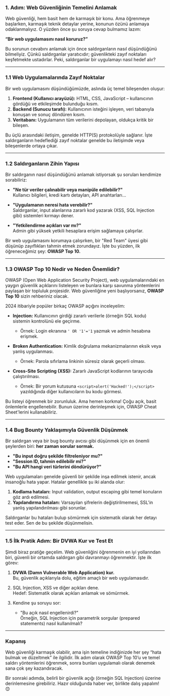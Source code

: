 ### 1. Adım: Web Güvenliğinin Temelini Anlamak

Web güvenliği, hem basit hem de karmaşık bir konu. Ama öğrenmeye başlarken, karmaşık teknik detaylar yerine, konunun özünü anlamaya odaklanmalıyız. O yüzden önce şu soruya cevap bulmamız lazım:

**“Bir web uygulamasını nasıl koruruz?”**

Bu sorunun cevabını anlamak için önce saldırganların nasıl düşündüğünü bilmeliyiz. Çünkü saldırganlar yaratıcıdır; güvenlikteki zayıf noktaları keşfetmekte ustadırlar. Peki, saldırganlar bir uygulamayı nasıl hedef alır?

---

### 1.1 Web Uygulamalarında Zayıf Noktalar

Bir web uygulamasını düşündüğümüzde, aslında üç temel bileşenden oluşur:

1. **Frontend (Kullanıcı arayüzü):** HTML, CSS, JavaScript – kullanıcının gördüğü ve etkileşimde bulunduğu kısım.
2. **Backend (Sunucu tarafı):** Kullanıcının isteğini işleyen, veri tabanıyla konuşan ve sonuç döndüren kısım.
3. **Veritabanı:** Uygulamanın tüm verilerini depolayan, oldukça kritik bir bileşen.

Bu üçlü arasındaki iletişim, genelde HTTP(S) protokolüyle sağlanır. İşte saldırganların hedeflediği zayıf noktalar genelde bu iletişimde veya bileşenlerde ortaya çıkar.

---

### 1.2 Saldırganların Zihin Yapısı

Bir saldırganın nasıl düşündüğünü anlamak istiyorsak şu soruları kendimize sorabiliriz:

- **"Ne tür veriler çalınabilir veya manipüle edilebilir?"**  
Kullanıcı bilgileri, kredi kartı detayları, API anahtarları…

- **"Uygulamanın neresi hata verebilir?"**  
Saldırganlar, input alanlarına zararlı kod yazarak (XSS, SQL Injection gibi) sistemleri kırmayı dener.

- **"Yetkilendirme açıkları var mı?"**  
Admin gibi yüksek yetkili hesaplara erişim sağlamaya çalışırlar.

Bir web uygulamasını korumaya çalışırken, bir "Red Team" üyesi gibi düşünüp zayıflıkları tahmin etmek zorundayız. İşte bu yüzden, ilk öğreneceğimiz şey: **OWASP Top 10.**

---

### 1.3 OWASP Top 10 Nedir ve Neden Önemlidir?

OWASP (Open Web Application Security Project), web uygulamalarındaki en yaygın güvenlik açıklarını listeleyen ve bunlara karşı savunma yöntemlerini paylaşan bir topluluk projesidir. Web güvenliğine yeni başlıyorsanız, **OWASP Top 10** sizin rehberiniz olacak.

2024 itibariyle popüler birkaç OWASP açığını inceleyelim:

- **Injection:** Kullanıcının girdiği zararlı verilerle (örneğin SQL kodu) sistemin kontrolünü ele geçirme.  
    - Örnek: Login ekranına `' OR '1'='1` yazmak ve admin hesabına erişmek.

- **Broken Authentication:** Kimlik doğrulama mekanizmalarının eksik veya yanlış uygulanması.  
    - Örnek: Parola sıfırlama linkinin süresiz olarak geçerli olması.

- **Cross-Site Scripting (XSS):** Zararlı JavaScript kodlarının tarayıcıda çalıştırılması.  
    - Örnek: Bir yorum kutusuna `<script>alert('Hacked!');</script>` yazıldığında diğer kullanıcıların bu kodu görmesi.

Bu listeyi öğrenmek bir zorunluluk. Ama hemen korkma! Çoğu açık, basit önlemlerle engellenebilir. Bunun üzerine derinleşmek için, OWASP Cheat Sheet'lerini kullanabiliriz.

---

### 1.4 Bug Bounty Yaklaşımıyla Güvenlik Düşünmek

Bir saldırgan veya bir bug bounty avcısı gibi düşünmek için en önemli şeylerden biri: **her zaman sorular sormak.**

- **"Bu input doğru şekilde filtreleniyor mu?"**
- **"Session ID, tahmin edilebilir mi?"**
- **"Bu API hangi veri türlerini döndürüyor?"**

Web uygulamaları genelde güvenli bir şekilde inşa edilmek istenir, ancak insanoğlu hata yapar. Hatalar genellikle şu iki alanda olur:

1. **Kodlama hataları:** Input validation, output escaping gibi temel konuların göz ardı edilmesi.
2. **Yapılandırma hataları:** Varsayılan şifrelerin değiştirilmemesi, SSL'in yanlış yapılandırılması gibi sorunlar.

Saldırganlar bu hataları bulup sömürmek için sistematik olarak her detayı test eder. Sen de bu şekilde düşünmelisin.

---

### 1.5 İlk Pratik Adım: Bir DVWA Kur ve Test Et

Şimdi biraz pratiğe geçelim. Web güvenliğini öğrenmenin en iyi yollarından biri, güvenli bir ortamda saldırgan gibi davranmayı öğrenmektir. İşte ilk görev:

1. **DVWA (Damn Vulnerable Web Application) kur.**  
    Bu, güvenlik açıklarıyla dolu, eğitim amaçlı bir web uygulamasıdır.

2. SQL Injection, XSS ve diğer açıkları dene.  
    Hedef: Sistematik olarak açıkları anlamak ve sömürmek.

3. Kendine şu soruyu sor:  
    - "Bu açık nasıl engellenirdi?"  
    Örneğin, SQL Injection için parametrik sorgular (prepared statements) nasıl kullanılmalı?

---

### Kapanış

Web güvenliği karmaşık olabilir, ama işin temeline indiğinizde her şey “hata bulmak ve düzeltmek” ile ilgilidir. İlk adım olarak OWASP Top 10’u ve temel saldırı yöntemlerini öğrenmek, sonra bunları uygulamalı olarak denemek sana çok şey kazandıracak.

Bir sonraki adımda, belirli bir güvenlik açığı (örneğin SQL Injection) üzerine derinlemesine girebiliriz. Hazır olduğunda haber ver, birlikte dalış yapalım! 😊
